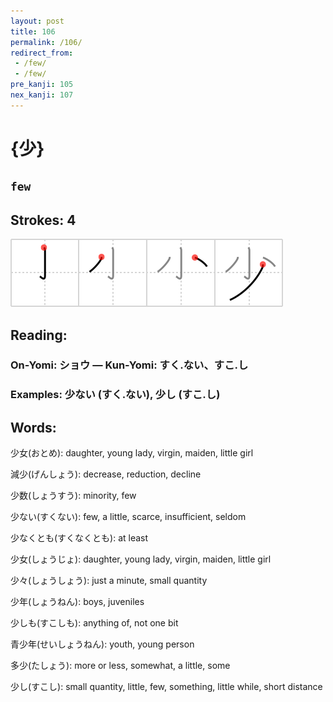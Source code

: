 ```yaml
---
layout: post
title: 106
permalink: /106/
redirect_from:
 - /few/
 - /few/
pre_kanji: 105
nex_kanji: 107
---
```


# {少}

## `few`

## Strokes: 4

<div class="stroke"><img src="../images/E5B091.png" /></div>

## Reading:

### On-Yomi: ショウ &mdash; Kun-Yomi: すく.ない、すこ.し

### Examples: 少ない (すく.ない), 少し (すこ.し)

## Words:

少女(おとめ): daughter, young lady, virgin, maiden, little girl

減少(げんしょう): decrease, reduction, decline

少数(しょうすう): minority, few

少ない(すくない): few, a little, scarce, insufficient, seldom

少なくとも(すくなくとも): at least

少女(しょうじょ): daughter, young lady, virgin, maiden, little girl

少々(しょうしょう): just a minute, small quantity

少年(しょうねん): boys, juveniles

少しも(すこしも): anything of, not one bit

青少年(せいしょうねん): youth, young person

多少(たしょう): more or less, somewhat, a little, some

少し(すこし): small quantity, little, few, something, little while, short distance
